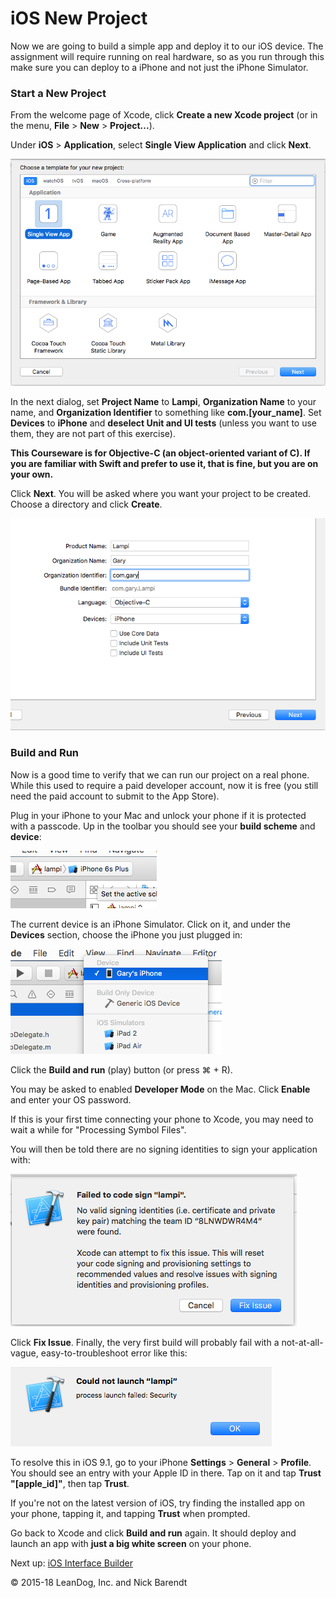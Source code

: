 # iOS New Project

Now we are going to build a simple app and deploy it to our iOS device. The assignment will require running on real hardware, so as you run through this make sure you can deploy to a iPhone and not just the iPhone Simulator.

### Start a New Project

From the welcome page of Xcode, click **Create a new Xcode project** (or in the menu, **File** > **New** > **Project...**).

Under **iOS** > **Application**, select **Single View Application** and click **Next**.

![](Images/new_project.png)

In the next dialog, set **Project Name** to **Lampi**, **Organization Name** to your name, and **Organization Identifier** to something like **com.[your_name]**. Set **Devices** to **iPhone** and **deselect Unit and UI tests** (unless you want to use them, they are not part of this exercise).

**This Courseware is for Objective-C (an object-oriented variant of C). If you are familiar with Swift and prefer to use it, that is fine, but you are on your own.**

Click **Next**. You will be asked where you want your project to be created. Choose a directory and click **Create**.

![](Images/project_settings.png)

### Build and Run

Now is a good time to verify that we can run our project on a real phone. While this used to require a paid developer account, now it is free (you still need the paid account to submit to the App Store).

Plug in your iPhone to your Mac and unlock your phone if it is protected with a passcode. Up in the toolbar you should see your **build scheme** and **device**:

![](Images/scheme_and_device.png)

The current device is an iPhone Simulator. Click on it, and under the **Devices** section, choose the iPhone you just plugged in:

![](Images/real_device.png)

Click the **Build and run** (play) button (or press ⌘ + R).

You may be asked to enabled **Developer Mode** on the Mac. Click **Enable** and enter your OS password.

If this is your first time connecting your phone to Xcode, you may need to wait a while for "Processing Symbol Files".

You will then be told there are no signing identities to sign your application with:

![](Images/signing.png)

Click **Fix Issue**. Finally, the very first build will probably fail with a not-at-all-vague, easy-to-troubleshoot error like this: 

![](Images/security.png)

To resolve this in iOS 9.1, go to your iPhone **Settings** > **General** > **Profile**. You should see an entry with your Apple ID in there. Tap on it and tap **Trust "[apple_id]"**, then tap **Trust**. 

If you're not on the latest version of iOS, try finding the installed app on your phone, tapping it, and tapping **Trust** when prompted.

Go back to Xcode and click **Build and run** again. It should deploy and launch an app with **just a big white screen** on your phone.

Next up: [iOS Interface Builder](../08.3_iOS_Interface_Builder/README.md)

&copy; 2015-18 LeanDog, Inc. and Nick Barendt
